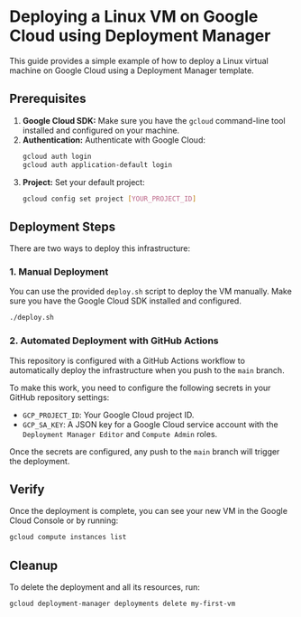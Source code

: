 
# Deploying a Linux VM on Google Cloud using Deployment Manager

This guide provides a simple example of how to deploy a Linux virtual machine on Google Cloud using a Deployment Manager template.

## Prerequisites

1.  **Google Cloud SDK:** Make sure you have the `gcloud` command-line tool installed and configured on your machine.
2.  **Authentication:** Authenticate with Google Cloud:
    ```bash
    gcloud auth login
    gcloud auth application-default login
    ```
3.  **Project:** Set your default project:
    ```bash
    gcloud config set project [YOUR_PROJECT_ID]
    ```

## Deployment Steps

There are two ways to deploy this infrastructure:

### 1. Manual Deployment

You can use the provided `deploy.sh` script to deploy the VM manually. Make sure you have the Google Cloud SDK installed and configured.

```bash
./deploy.sh
```

### 2. Automated Deployment with GitHub Actions

This repository is configured with a GitHub Actions workflow to automatically deploy the infrastructure when you push to the `main` branch.

To make this work, you need to configure the following secrets in your GitHub repository settings:

*   `GCP_PROJECT_ID`: Your Google Cloud project ID.
*   `GCP_SA_KEY`: A JSON key for a Google Cloud service account with the `Deployment Manager Editor` and `Compute Admin` roles.

Once the secrets are configured, any push to the `main` branch will trigger the deployment.

## Verify

Once the deployment is complete, you can see your new VM in the Google Cloud Console or by running:

```bash
gcloud compute instances list
```

## Cleanup

To delete the deployment and all its resources, run:

```bash
gcloud deployment-manager deployments delete my-first-vm
```
